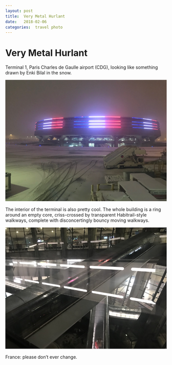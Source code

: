 ```yaml
---
layout: post
title:  Very Metal Hurlant 
date:   2018-02-06 
categories:  travel photo 
---
```


# Very Metal Hurlant


Terminal 1, Paris Charles de Gaulle airport (CDG), looking like something drawn by Enki Bilal in the snow.

![](/images/unknown_filename.466.png)

The interior of the terminal is also pretty cool. The whole building is a ring around an empty core, criss-crossed by transparent Habitrail-style walkways, complete with disconcertingly bouncy moving walkways.

![](/images/unknown_filename.467.png)

France: please don’t ever change.

